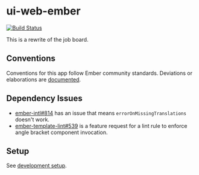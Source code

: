 # ui-web-ember

[![Build Status](https://travis-ci.com/flashrecruit/api.svg?token=yxSFigGqvSzqF1Az8sQc&branch=master)](https://travis-ci.com/flashrecruit/api)

This is a rewrite of the job board.

## Conventions

Conventions for this app follow Ember community standards. Deviations or elaborations are [documented](./docs/conventions).

## Dependency Issues

- [ember-intl#814](https://github.com/ember-intl/ember-intl/issues/814) has an issue that means `errorOnMissingTranslations` doesn't work.
- [ember-template-lint#539](https://github.com/ember-template-lint/ember-template-lint/issues/539) is a feature request for a lint rule to enforce angle bracket component invocation.

## Setup

See [development setup](./docs/dev-setup.md).
